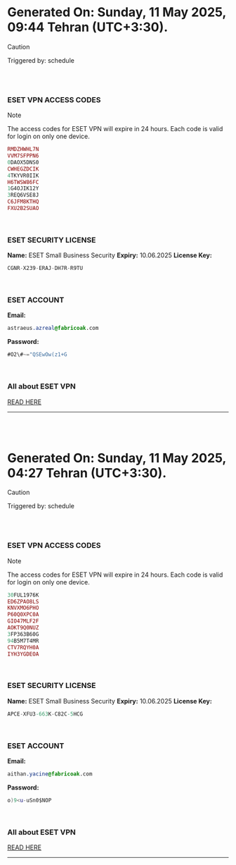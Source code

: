 # Generated On: Sunday, 11 May 2025, 09:44 Tehran (UTC+3:30).

> [!CAUTION]
> Triggered by: schedule

<br><br>

### ESET VPN ACCESS CODES

> [!NOTE]
> The access codes for ESET VPN will expire in 24 hours.
> Each code is valid for login on only one device.

```ruby
RMDZHWHL7N
VVM7SFPPN6
0DAOX5DNS0
CWHEGZDCIK
4TKYVR0IIK
H6TWSW86FC
1G4OJIK12Y
3REQ6VSE8J
C6JFM8KTHQ
FXU2B2SUAO
```

<br>

### ESET SECURITY LICENSE

**Name:** ESET Small Business Security
**Expiry:** 10.06.2025
**License Key:**

```POV-Ray SDL
CGNR-X239-ERAJ-DH7R-R9TU
```

<br>

### ESET ACCOUNT

**Email:**

```CSS
astraeus.azreal@fabricoak.com
```

**Password:**

```POV-Ray SDL
#O2\#~="QSEwOw(z1+G
```

<br>

### All about ESET VPN

[READ HERE](https://t.me/F_NiREvil/2113)

---

<br><br>

# Generated On: Sunday, 11 May 2025, 04:27 Tehran (UTC+3:30).

> [!CAUTION]
> Triggered by: schedule

<br><br>

### ESET VPN ACCESS CODES

> [!NOTE]
> The access codes for ESET VPN will expire in 24 hours.
> Each code is valid for login on only one device.

```ruby
30FUL1976K
ED6ZPAO8LS
KNVXMO6PHO
P60Q0XPC0A
GIO47MLF2F
AOKT9Q0NUZ
3FP363B60G
94B5M7T4MR
CTV7RQYH0A
IYH3YGDEOA
```

<br>

### ESET SECURITY LICENSE

**Name:** ESET Small Business Security
**Expiry:** 10.06.2025
**License Key:**

```POV-Ray SDL
APCE-XFU3-663K-C82C-5HCG
```

<br>

### ESET ACCOUNT

**Email:**

```CSS
aithan.yacine@fabricoak.com
```

**Password:**

```POV-Ray SDL
o)9<u-uSn0$NOP
```

<br>

### All about ESET VPN

[READ HERE](https://t.me/F_NiREvil/2113)

---

<br><br>

